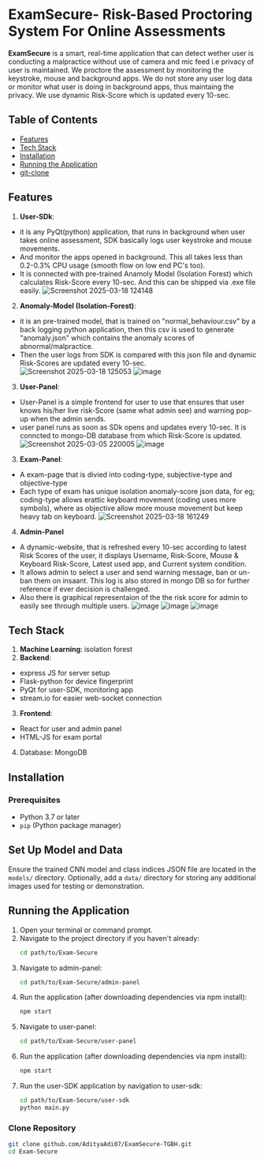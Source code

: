 # ExamSecure- Risk-Based Proctoring System For Online Assessments

**ExamSecure** is a smart, real-time application that can detect wether user is conducting a malpractice without use of camera and mic feed i.e privacy of user is maintained. We proctore the assessment by monitoring the keystroke, mouse and background apps. We do not store any user log data or monitor what user is doing in background apps, thus maintaing the privacy. We use dynamic Risk-Score which is updated every 10-sec.

## Table of Contents
- [Features](#features)
- [Tech Stack](#tech-stack)
- [Installation](#installation)
- [Running the Application](#running-the-application)
- [git-clone](#cloneRepository)

## Features
1. **User-SDk**:
- it is any PyQt(python) application, that runs in background when user takes online assessment, SDK basically logs user keystroke and mouse movements.
- And monitor the apps opened in background. This all takes less than 0.2-0.3% CPU usage (smooth flow on low end PC's too).
-  It is connected with pre-trained Anamoly Model (Isolation Forest) which calculates Risk-Score every 10-sec. And this can be shipped via .exe file easily.
![Screenshot 2025-03-18 124148](https://github.com/user-attachments/assets/7c36293b-4cca-4639-adf9-9122b47f9416)

2. **Anomaly-Model (Isolation-Forest)**:
- it is an pre-trained model, that is trained on "normal_behaviour.csv" by a back logging python application, then this csv is used to generate "anomaly.json" which contains the anomaly scores of abnormal/malpractice.
- Then the user logs from SDK is compared with this json file and dynamic Risk-Scores are updated every 10-sec.
![Screenshot 2025-03-18 125053](https://github.com/user-attachments/assets/09d67a18-3cb8-4400-b47f-d7e4d97c0f95)
![image](https://github.com/user-attachments/assets/3c1b7eae-82be-4c9a-ae82-3aba88742ac5)

3. **User-Panel**:
- User-Panel is a simple frontend for user to use that ensures that user knows his/her live risk-Score (same what admin see) and warning pop-up when the admin sends.
- user panel runs as soon as SDk opens and updates every 10-sec. It is conncted to mongo-DB database from which Risk-Score is updated.
![Screenshot 2025-03-05 220005](https://github.com/user-attachments/assets/5885ac76-2458-4c21-a6f8-eefa50341902)
![image](https://github.com/user-attachments/assets/ab5e1dfd-62b6-4301-a814-4f922d726f15)



3. **Exam-Panel**:
- A exam-page that is divied into coding-type, subjective-type and objective-type
- Each type of exam has unique isolation anomaly-score json data, for eg; coding-type allows erattic keyboard movement (coding uses more symbols), where as objective allow more mouse movement but keep heavy tab on keyboard.
![Screenshot 2025-03-18 161249](https://github.com/user-attachments/assets/6e4405be-2a79-4d80-8246-ae0f5eb062d7)

4. **Admin-Panel**
- A dynamic-website, that is refreshed every 10-sec according to latest Risk Scores of the user, it displays Username, Risk-Score, Mouse & Keyboard Risk-Score, Latest used app, and Current system condition.
- It allows admin to select a user and send warning message, ban or un-ban them on insaant. This log is also stored in mongo DB so for further reference if ever decision is challenged.
- Also there is graphical representaion of the the risk score for admin to easily see through multiple users.
![image](https://github.com/user-attachments/assets/71cafb07-fd23-4db8-9fb8-0e2c76fca5db)
![image](https://github.com/user-attachments/assets/4200fbc0-dd76-40c0-bb8d-987ea1f2b586)
![image](https://github.com/user-attachments/assets/5b6aea89-8418-4f32-99f4-55bf22310e2e)



## Tech Stack
1. **Machine Learning**: isolation forest
2. **Backend**: 
- express JS for server setup
- Flask-python for device fingerprint
- PyQt for user-SDK, monitoring app
- stream.io for easier web-socket connection 
3. **Frontend**: 
- React for user and admin panel
- HTML-JS for exam portal
4. Database: MongoDB

## Installation

### Prerequisites
- Python 3.7 or later
- `pip` (Python package manager)
## Set Up Model and Data
Ensure the trained CNN model and class indices JSON file are located in the `models/` directory. Optionally, add a `data/` directory for storing any additional images used for testing or demonstration.

## Running the Application
1. Open your terminal or command prompt.
2. Navigate to the project directory if you haven't already:
    ```bash
    cd path/to/Exam-Secure
    ```
3. Navigate to admin-panel:
    ```bash
    cd path/to/Exam-Secure/admin-panel
    ```
4. Run the application (after downloading dependencies via npm install):
    ```bash
    npm start
    ```
5. Navigate to user-panel:
    ```bash
    cd path/to/Exam-Secure/user-panel
    ```
6. Run the application (after downloading dependencies via npm install):
    ```bash
    npm start
    ```
7. Run the user-SDK application by navigation to user-sdk:
    ```bash
    cd path/to/Exam-Secure/user-sdk
    python main.py
    ```



### Clone Repository
```bash
git clone github.com/AdityaAdi07/ExamSecure-TGBH.git
cd Exam-Secure
